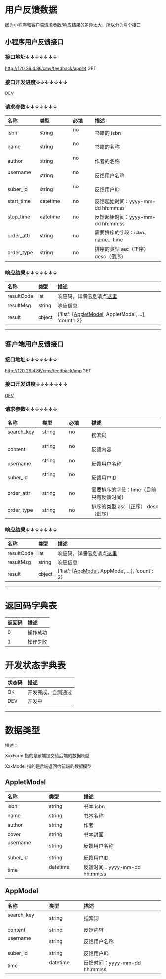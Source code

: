 # 用户反馈数据

因为小程序和客户端请求参数/响应结果的差异太大，所以分为两个接口

## 小程序用户反馈接口

### 接口地址↓↓↓↓↓↓↓

http://120.26.4.86/cms/feedback/applet GET

### 接口开发进度↓↓↓↓↓↓↓

[DEV](#开发状态字典表)

### 请求参数↓↓↓↓↓↓↓

| 名称               | 类型               | 必填               | 描述
| :----------------- | :----------------- | :----------------- | :----------------- 
| isbn               | string             | no                 | 书籍的 isbn
| name               | string             | no                 | 书籍的名称
| author             | string             | no                 | 作者的名称
| username           | string             | no                 | 反馈用户名称
| suber_id           | string             | no                 | 反馈用户ID
| start_time         | datetime           | no                 | 反馈起始时间：yyyy-mm-dd hh:mm:ss
| stop_time          | datetime           | no                 | 反馈起始时间：yyyy-mm-dd hh:mm:ss
| order_attr         | string             | no                 | 需要排序的字段：isbn、name、time
| order_type         | string             | no                 | 排序的类型 asc（正序） desc（倒序）

### 响应结果↓↓↓↓↓↓↓

| 名称               | 类型               | 描述
| :----------------- | :----------------- | :----------------- 
| resultCode         | int                | 响应码，详细信息请点[这里](#返回码字典表)
| resultMsg          | string             | 响应信息
| result             | object             | {'list': [[AppletModel](#appletmodel), AppletModel, ...], 'count': 2}

---

## 客户端用户反馈接口

### 接口地址↓↓↓↓↓↓↓

http://120.26.4.86/cms/feedback/app GET

### 接口开发进度↓↓↓↓↓↓↓

[DEV](#开发状态字典表)

### 请求参数↓↓↓↓↓↓↓

| 名称               | 类型               | 必填               | 描述
| :----------------- | :----------------- | :----------------- | :----------------- 
| search_key         | string             | no                 | 搜索词
| content            | string             | no                 | 反馈内容
| username           | string             | no                 | 反馈用户名称
| suber_id           | string             | no                 | 反馈用户ID
| order_attr         | string             | no                 | 需要排序的字段：time（目前只有反馈时间）
| order_type         | string             | no                 | 排序的类型 asc（正序） desc（倒序）

### 响应结果↓↓↓↓↓↓↓

| 名称               | 类型               | 描述
| :----------------- | :----------------- | :----------------- 
| resultCode         | int                | 响应码，详细信息请点[这里](#返回码字典表)
| resultMsg          | string             | 响应信息
| result             | object             | {'list': [[AppModel](#appmodel), AppModel, ...], 'count': 2}

---

# 返回码字典表

| 返回码             | 描述
| :----------------- | :----------------- 
| 0                  | 操作成功
| 1                  | 操作失败

# 开发状态字典表

| 状态码             | 描述
| :----------------- | :----------------- 
| OK                 | 开发完成，自测通过
| DEV                | 开发中

---

# 数据类型

描述：

XxxForm 指的是前端提交给后端的数据模型

XxxModel 指的是后端返回给前端的数据模型

## AppletModel

| 名称               | 类型               | 描述
| :----------------- | :----------------- | :----------------- 
| isbn               | string             | 书本 isbn
| name               | string             | 书本名称
| author             | string             | 作者
| cover              | string             | 书本封面
| username           | string             | 反馈用户名称
| suber_id           | string             | 反馈用户ID
| time               | datetime           | 反馈时间：yyyy-mm-dd hh:mm:ss

## AppModel

| 名称               | 类型               | 描述
| :----------------- | :----------------- | :----------------- 
| search_key         | string             | 搜索词
| content            | string             | 反馈内容
| username           | string             | 反馈用户名称
| suber_id           | string             | 反馈用户ID
| time               | datetime           | 反馈时间：yyyy-mm-dd hh:mm:ss
